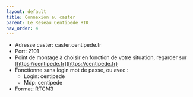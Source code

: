 ```yaml
---
layout: default
title: Connexion au caster 
parent: Le Reseau Centipede RTK
nav_order: 4
---
```


* Adresse caster: caster.centipede.fr
* Port: 2101
* Point de montage à choisir en fonction de votre situation, regarder sur [https://centipede.fr](https://centipede.fr)
* Fonctionne sans login mot de passe, ou avec :
    * Login: centipede
    * Mdp: centipede
* Format: RTCM3
